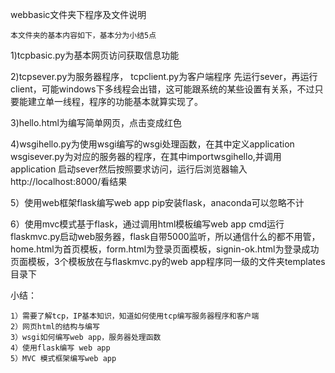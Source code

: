 webbasic文件夹下程序及文件说明
	
	本文件夹的基本内容如下，基本分为小结5点

1)tcpbasic.py为基本网页访问获取信息功能

2)tcpsever.py为服务器程序，
tcpclient.py为客户端程序
先运行sever，再运行client，可能windows下多线程会出错，这可能跟系统的某些设置有关系，不过只要能建立单一线程，程序的功能基本就算实现了。

3)hello.html为编写简单网页，点击变成红色

4)wsgihello.py为使用wsgi编写的wsgi处理函数，在其中定义application
wsgisever.py为对应的服务器的程序，在其中importwsgihello,并调用application
启动sever然后按照要求访问，运行后浏览器输入http://localhost:8000/看结果

5）使用web框架flask编写web app
pip安装flask，anaconda可以忽略不计

6）使用mvc模式基于flask，通过调用html模板编写web app
cmd运行flaskmvc.py启动web服务器，flask自带5000监听，所以通信什么的都不用管，home.html为首页模板，form.html为登录页面模板，signin-ok.html为登录成功页面模板，3个模板放在与flaskmvc.py的web app程序同一级的文件夹templates目录下

小结：

	1）需要了解tcp，IP基本知识，知道如何使用tcp编写服务器程序和客户端
	2）网页html的结构与编写
	3）wsgi如何编写web app，服务器处理函数
	4）使用flask编写 web app
	5）MVC 模式框架编写web app
